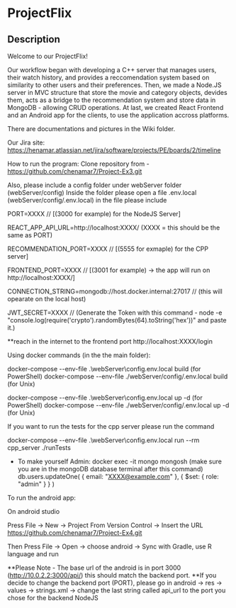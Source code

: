 # ProjectFlix
## Description

Welcome to our ProjectFlix! 

Our workflow began with developing a C++ server that manages users, their watch history, and provides a reccomendation system based on similarity to other users and their preferences. 
Then, we made a Node.JS server in MVC structure that store the movie and category objects, devides them, acts as a bridge to the recommendation system and store data in MongoDB - allowing CRUD operations. 
At last, we created React Frontend and an Android app for the clients, to use the application accross platforms. 

There are documentations and pictures in the Wiki folder. 

Our Jira site: 
https://henamar.atlassian.net/jira/software/projects/PE/boards/2/timeline

How to run the program: 
Clone repository from - https://github.com/chenamar7/Project-Ex3.git

Also, please include a config folder under webServer folder  (webServer/config)
Inside the folder please open a file .env.local (webServer/config/.env.local)
in the file please include

PORT=XXXX // [(3000 for example) for the NodeJS Server]

REACT_APP_API_URL=http://localhost:XXXX/   (XXXX = this should be the same as PORT)

RECOMMENDATION_PORT=XXXX // [(5555 for exmaple) for the CPP server]

FRONTEND_PORT=XXXX // [(3001 for example) -> the app will run on http://localhost:XXXX/]

CONNECTION_STRING=mongodb://host.docker.internal:27017 // (this will opearate on the local host)

JWT_SECRET=XXXX // (Generate the Token with this command - node -e "console.log(require('crypto').randomBytes(64).toString('hex'))"
and paste it.)

**reach in the internet to the frontend port  http://localhost:XXXX/login

Using docker commands (in the the main folder): 

docker-compose --env-file .\webServer\config\.env.local build (for PowerShell)
docker-compose --env-file ./webServer/config/.env.local build (for Unix)

docker-compose --env-file .\webServer\config\.env.local up -d (for PowerShell)
docker-compose --env-file ./webServer/config/.env.local up -d (for Unix)

If you want to run the tests for the cpp server please run the command

docker-compose --env-file .\webServer\config\.env.local run --rm cpp_server ./runTests

- To make yourself Admin: 
docker exec -it mongo mongosh (make sure you are in the mongoDB database terminal after this command)
db.users.updateOne( { email: "XXXX@example.com" }, { $set: { role: "admin" } } )


To run the android app: 

On android studio

Press File -> New -> Project From Version Control -> Insert the URL https://github.com/chenamar7/Project-Ex4.git

Then Press File -> Open -> choose android -> Sync with Gradle, use R language and run 

**Please Note - The base url of the android is in port 3000 (http://10.0.2.2:3000/api/) this should match the backend port.
**If you decide to change the backend port (PORT), please go in android -> res -> values -> strings.xml -> change the last string called api_url to the port you chose for the backend NodeJS

